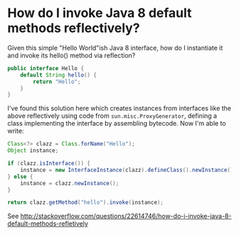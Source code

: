 How do I invoke Java 8 default methods reflectively?
==

Given this simple "Hello World"ish Java 8 interface, how do I instantiate it and invoke its hello() method via reflection?

```java
public interface Hello {
    default String hello() {
        return "Hello";
    }
}
```

I've found this solution here which creates instances from interfaces like the above reflectively using code from `sun.misc.ProxyGenerator`, defining a class implementing the interface by assembling bytecode. Now I'm able to write:

```java
Class<?> clazz = Class.forName("Hello");
Object instance;

if (clazz.isInterface()) {
    instance = new InterfaceInstance(clazz).defineClass().newInstance();
} else {
    instance = clazz.newInstance();
}

return clazz.getMethod("hello").invoke(instance);
```

See http://stackoverflow.com/questions/22614746/how-do-i-invoke-java-8-default-methods-refletively